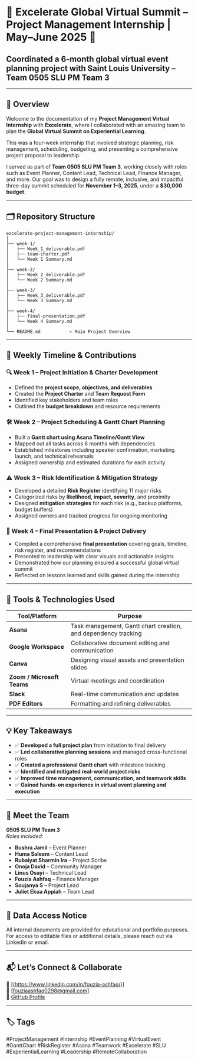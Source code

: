 # 🌟 Excelerate Global Virtual Summit – Project Management Internship | May–June 2025 🌟  
## Coordinated a 6-month global virtual event planning project with Saint Louis University – Team 0505 SLU PM Team 3

---

## 📘 Overview

Welcome to the documentation of my **Project Management Virtual Internship** with **Excelerate**, where I collaborated with an amazing team to plan the **Global Virtual Summit on Experiential Learning**.

This was a four-week internship that involved strategic planning, risk management, scheduling, budgeting, and presenting a comprehensive project proposal to leadership.

I served as part of **Team 0505 SLU PM Team 3**, working closely with roles such as Event Planner, Content Lead, Technical Lead, Finance Manager, and more. Our goal was to design a fully remote, inclusive, and impactful three-day summit scheduled for **November 1–3, 2025**, under a **$30,000 budget**.

---

## 🗂️ Repository Structure
```
excelerate-project-management-internship/
│
├── week-1/
│   ├── Week_1_deliverable.pdf
│   ├── team-charter.pdf
│   └── Week 1 Summary.md       
│
├── week-2/
│   ├── Week_2_deliverable.pdf
│   └── Week 2 Summary.md      
│
├── week-3/
│   ├── Week_3_deliverable.pdf
│   └── Week 3 Summary.md       
│
├── week-4/
│   ├── final-presentation.pdf
│   └── Week 4 Summary.md       
│
└── README.md           ← Main Project Overview
```

---

## 📅 Weekly Timeline & Contributions

### 🔍 Week 1 – Project Initiation & Charter Development
- Defined the **project scope, objectives, and deliverables**
- Created the **Project Charter** and **Team Request Form**
- Identified key stakeholders and team roles
- Outlined the **budget breakdown** and resource requirements

### 🛠️ Week 2 – Project Scheduling & Gantt Chart Planning
- Built a **Gantt chart using Asana Timeline/Gantt View**
- Mapped out all tasks across 6 months with dependencies
- Established milestones including speaker confirmation, marketing launch, and technical rehearsals
- Assigned ownership and estimated durations for each activity

### ⚠️ Week 3 – Risk Identification & Mitigation Strategy
- Developed a detailed **Risk Register** identifying 11 major risks
- Categorized risks by **likelihood, impact, severity**, and proximity
- Designed **mitigation strategies** for each risk (e.g., backup platforms, budget buffers)
- Assigned owners and tracked progress for ongoing monitoring

### 🎯 Week 4 – Final Presentation & Project Delivery
- Compiled a comprehensive **final presentation** covering goals, timeline, risk register, and recommendations
- Presented to leadership with clear visuals and actionable insights
- Demonstrated how our planning ensured a successful global virtual summit
- Reflected on lessons learned and skills gained during the internship

---

## 🧰 Tools & Technologies Used

| Tool/Platform       | Purpose |
|---------------------|---------|
| **Asana**           | Task management, Gantt chart creation, and dependency tracking |
| **Google Workspace**| Collaborative document editing and communication |
| **Canva**           | Designing visual assets and presentation slides |
| **Zoom / Microsoft Teams** | Virtual meetings and coordination |
| **Slack**           | Real-time communication and updates |
| **PDF Editors**     | Formatting and refining deliverables |

---

## 💡 Key Takeaways

- ✅ **Developed a full project plan** from initiation to final delivery  
- ✅ **Led collaborative planning sessions** and managed cross-functional roles  
- ✅ **Created a professional Gantt chart** with milestone tracking  
- ✅ **Identified and mitigated real-world project risks**  
- ✅ **Improved time management, communication, and teamwork skills**  
- ✅ **Gained hands-on experience in virtual event planning and execution**

---

## 👥 Meet the Team

**0505 SLU PM Team 3**  
*Roles included:*

- **Bushra Jamil** – Event Planner  
- **Huma Saleem** – Content Lead  
- **Rubaiyat Sharmin Ira** – Project Scribe  
- **Onoja David** – Community Manager  
- **Linus Osayi** – Technical Lead  
- **Fouzia Ashfaq** – Finance Manager  
- **Soujanya S** – Project Lead  
- **Juliet Ekua Appiah** – Team Lead  

---

## 🔐 Data Access Notice

All internal documents are provided for educational and portfolio purposes. For access to editable files or additional details, please reach out via LinkedIn or email.

---

## 📬 Let’s Connect & Collaborate

🔗 [(https://www.linkedin.com/in/fouzia-ashfaq/)]  
📧 [fouziaashfaq0298@gmail.com]  
📁 [GitHub Profile]((https://github.com/Fouzia0298)) 

---

## 🏷️ Tags  
#ProjectManagement #Internship #EventPlanning #VirtualEvent #GanttChart #RiskRegister #Asana #Teamwork #Excelerate #SLU #ExperientialLearning #Leadership #RemoteCollaboration
